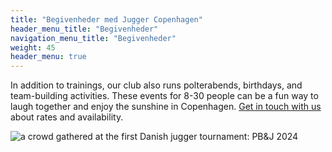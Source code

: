 ```yaml
---
title: "Begivenheder med Jugger Copenhagen"
header_menu_title: "Begivenheder"
navigation_menu_title: "Begivenheder"
weight: 45
header_menu: true
---
```


In addition to trainings, our club also runs polterabends, birthdays, and team-building activities. These events for 8-30 people can be a fun way to laugh together and enjoy the sunshine in Copenhagen. [Get in touch with us](/#contact) about rates and availability.

![a crowd gathered at the first Danish jugger tournament: PB&J 2024](images/crowd.webp)